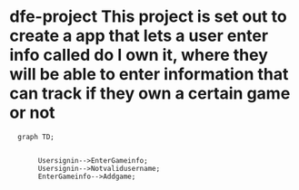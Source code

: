 # dfe-project This project is set out to create a app that lets a user enter info called do I own it, where they will be able to enter information that can track if they own a certain game or not 

```mermaid
  graph TD;
   
      
       Usersignin-->EnterGameinfo;
       Usersignin-->Notvalidusername;
       EnterGameinfo-->Addgame;
```
